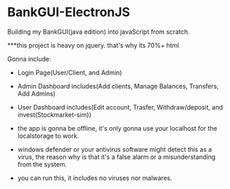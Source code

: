 # BankGUI-ElectronJS
Building my BankGUI(java edition) into javaScript from scratch.


***this project is heavy on jquery. that's why its 70%+ html

Gonna include:
- Login Page(User/Client, and Admin)
- Admin Dashboard includes(Add clients, Manage Balances, Transfers, Add Admins)
- User Dashboard includes(Edit account, Trasfer, Withdraw/deposit, and invest(Stockmarket-sim))

- the app is gonna be offline, it's only gonna use your localhost for the localstorage to work.
- windows defender or your antivirus software might detect this as a virus, the reason why is that it's a false alarm or a misunderstanding from the system.
- you can run this, it includes no viruses nor malwares.
